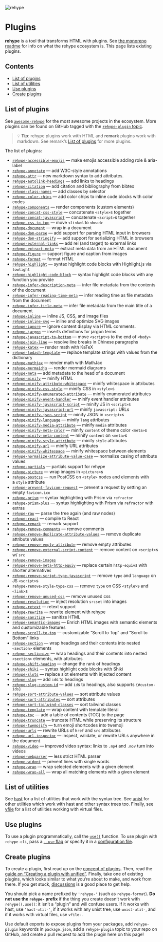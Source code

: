![rehype][logo]

# Plugins

**rehype** is a tool that transforms HTML with plugins.
See [the monorepo readme][rehype] for info on what the rehype ecosystem is.
This page lists existing plugins.

## Contents

*   [List of plugins](#list-of-plugins)
*   [List of utilities](#list-of-utilities)
*   [Use plugins](#use-plugins)
*   [Create plugins](#create-plugins)

## List of plugins

See [`awesome-rehype`][awesome-rehype] for the most awesome projects in the
ecosystem.
More plugins can be found on GitHub tagged with the
[`rehype-plugin` topic][topic].

> 💡 **Tip**: rehype plugins work with HTML and **remark** plugins work with
> markdown.
> See remark’s [List of plugins][remark-plugins] for more plugins.

The list of plugins:

*   [`rehype-accessible-emojis`](https://github.com/GaiAma/Coding4GaiAma/tree/HEAD/packages/rehype-accessible-emojis)
    — make emojis accessible adding role & aria-label
*   [`rehype-annotate`](https://github.com/baldurbjarnason/rehype-annotate)
    — add W3C-style annotations
*   [`rehype-attr`](https://github.com/jaywcjlove/rehype-attr)
    — new markdown syntax to add attributes.
*   [`rehype-autolink-headings`](https://github.com/rehypejs/rehype-autolink-headings)
    — add links to headings
*   [`rehype-citation`](https://github.com/timlrx/rehype-citation)
    — add citation and bibliography from bibtex
*   [`rehype-class-names`](https://github.com/riderjensen/rehype-class-names)
    — add classes by selector
*   [`rehype-color-chips`](https://github.com/shreshthmohan/rehype-color-chips)
    — add color chips to inline code blocks with color codes
*   [`rehype-components`](https://github.com/marekweb/rehype-components)
    — render components (custom elements)
*   [`rehype-concat-css-style`](https://github.com/rehypejs/rehype-minify/tree/main/packages/rehype-concat-css-style)
    — concatenate `<style>`s together
*   [`rehype-concat-javascript`](https://github.com/rehypejs/rehype-minify/tree/main/packages/rehype-concat-javascript)
    — concatenate `<script>`s together
*   [`rehype-css-to-top`](https://github.com/rehypejs/rehype-minify/tree/main/packages/rehype-css-to-top)
    — move `<link>`s to `<head>`
*   [`rehype-document`](https://github.com/rehypejs/rehype-document)
    — wrap in a document
*   [`rehype-dom-parse`](https://github.com/rehypejs/rehype-dom/tree/main/packages/rehype-dom-parse)
    — add support for parsing HTML input in browsers
*   [`rehype-dom-stringify`](https://github.com/rehypejs/rehype-dom/tree/main/packages/rehype-dom-stringify)
    — add support for serializing HTML in browsers
*   [`rehype-external-links`](https://github.com/rehypejs/rehype-external-links)
    — add rel (and target) to external links
*   [`rehype-extract-meta`](https://github.com/gorango/rehype-extract-meta)
    — extract meta data from an HTML document
*   [`rehype-figure`](https://github.com/josestg/rehype-figure)
    — support figure and caption from images
*   [`rehype-format`](https://github.com/rehypejs/rehype-format)
    — format HTML
*   [`rehype-highlight`](https://github.com/rehypejs/rehype-highlight)
    — syntax highlight code blocks with Highlight.js via `lowlight`
*   [`rehype-highlight-code-block`](https://github.com/mapbox/rehype-highlight-code-block)
    — syntax highlight code blocks with any function you provide
*   [`rehype-infer-description-meta`](https://github.com/rehypejs/rehype-infer-description-meta)
    — infer file metadata from the contents of the document
*   [`rehype-infer-reading-time-meta`](https://github.com/rehypejs/rehype-infer-reading-time-meta)
    — infer reading time as file metadata from the document
*   [`rehype-infer-title-meta`](https://github.com/rehypejs/rehype-infer-title-meta)
    — infer file metadata from the main title of a document
*   [`rehype-inline`](https://github.com/marko-knoebl/rehype-inline)
    — inline JS, CSS, and image files
*   [`rehype-inline-svg`](https://github.com/JS-DevTools/rehype-inline-svg)
    — inline and optimize SVG images
*   [`rehype-ignore`](https://github.com/jaywcjlove/rehype-ignore)
    — ignore content display via HTML comments.
*   [`rehype-jargon`](https://github.com/freesewing/freesewing/tree/develop/packages/rehype-jargon)
    — inserts definitions for jargon terms
*   [`rehype-javascript-to-bottom`](https://github.com/rehypejs/rehype-minify/tree/main/packages/rehype-javascript-to-bottom)
    — move `<script>`s to the end of `<body>`
*   [`rehype-join-line`](https://github.com/unix/rehype-join-line)
    — resolve line breaks in Chinese paragraphs
*   [`rehype-katex`](https://github.com/remarkjs/remark-math/tree/main/packages/rehype-katex)
    — render math with KaTeX
*   [`rehype-lodash-template`](https://github.com/viktor-yakubiv/rehype-lodash-template)
    — replace template strings with values from the dictionary
*   [`rehype-mathjax`](https://github.com/remarkjs/remark-math/tree/main/packages/rehype-mathjax)
    — render math with MathJax
*   [`rehype-mermaidjs`](https://github.com/remcohaszing/rehype-mermaidjs)
    — render mermaid diagrams
*   [`rehype-meta`](https://github.com/rehypejs/rehype-meta)
    — add metadata to the head of a document
*   [`rehype-minify`](https://github.com/rehypejs/rehype-minify)
    — minify HTML
*   [`rehype-minify-attribute-whitespace`](https://github.com/rehypejs/rehype-minify/tree/main/packages/rehype-minify-attribute-whitespace)
    — minify whitespace in attributes
*   [`rehype-minify-css-style`](https://github.com/rehypejs/rehype-minify/tree/main/packages/rehype-minify-css-style)
    — minify CSS in `<style>`s
*   [`rehype-minify-enumerated-attribute`](https://github.com/rehypejs/rehype-minify/tree/main/packages/rehype-minify-enumerated-attribute)
    — minify enumerated attributes
*   [`rehype-minify-event-handler`](https://github.com/rehypejs/rehype-minify/tree/main/packages/rehype-minify-event-handler)
    — minify event handler attributes
*   [`rehype-minify-javascript-script`](https://github.com/rehypejs/rehype-minify/tree/main/packages/rehype-minify-javascript-script)
    — minify JS in `<script>`s
*   [`rehype-minify-javascript-url`](https://github.com/rehypejs/rehype-minify/tree/main/packages/rehype-minify-javascript-url)
    — minify `javascript:` URLs
*   [`rehype-minify-json-script`](https://github.com/rehypejs/rehype-minify/tree/main/packages/rehype-minify-json-script)
    — minify JSON in `<script>`s
*   [`rehype-minify-language`](https://github.com/rehypejs/rehype-minify/tree/main/packages/rehype-minify-language)
    —  minify `lang` attributes
*   [`rehype-minify-media-attribute`](https://github.com/rehypejs/rehype-minify/tree/main/packages/rehype-minify-media-attribute)
    — minify `media` attributes
*   [`rehype-minify-meta-color`](https://github.com/rehypejs/rehype-minify/tree/main/packages/rehype-minify-meta-color)
    — minify `content` of theme color `<meta>`s
*   [`rehype-minify-meta-content`](https://github.com/rehypejs/rehype-minify/tree/main/packages/rehype-minify-meta-content)
    — minify `content` on `<meta>`s
*   [`rehype-minify-style-attribute`](https://github.com/rehypejs/rehype-minify/tree/main/packages/rehype-minify-style-attribute)
    — minify `style` attributes
*   [`rehype-minify-url`](https://github.com/rehypejs/rehype-minify/tree/main/packages/rehype-minify-url)
    — minify URL attributes
*   [`rehype-minify-whitespace`](https://github.com/rehypejs/rehype-minify/tree/main/packages/rehype-minify-whitespace)
    — minify whitespace between elements
*   [`rehype-normalize-attribute-value-case`](https://github.com/rehypejs/rehype-minify/tree/main/packages/rehype-normalize-attribute-value-case)
    — normalize casing of attribute values
*   [`rehype-partials`](https://github.com/mrzmmr/rehype-partials)
    — partials support for rehype
*   [`rehype-picture`](https://github.com/rehypejs/rehype-picture)
    — wrap images in `<picture>`s
*   [`rehype-postcss`](https://github.com/viktor-yakubiv/rehype-postcss)
    — run PostCSS on `<style>` nodes and elements with a `style` attribute
*   [`rehype-prevent-favicon-request`](https://github.com/rehypejs/rehype-minify/tree/main/packages/rehype-prevent-favicon-request)
    — prevent a request by setting an empty `favicon.ico`
*   [`rehype-prism`](https://github.com/mapbox/rehype-prism)
    — syntax highlighting with Prism via `refractor`
*   [`rehype-prism-plus`](https://github.com/timlrx/rehype-prism-plus)
    — syntax highlighting with Prism via `refractor` with extras
*   [`rehype-raw`](https://github.com/rehypejs/rehype-raw)
    — parse the tree again (and raw nodes)
*   [`rehype-react`](https://github.com/rehypejs/rehype-react)
    — compile to React
*   [`rehype-remark`](https://github.com/rehypejs/rehype-remark)
    — remark support
*   [`rehype-remove-comments`](https://github.com/rehypejs/rehype-minify/tree/main/packages/rehype-remove-comments)
    — remove comments
*   [`rehype-remove-duplicate-attribute-values`](https://github.com/rehypejs/rehype-minify/tree/main/packages/rehype-remove-duplicate-attribute-values)
    — remove duplicate attribute values
*   [`rehype-remove-empty-attribute`](https://github.com/rehypejs/rehype-minify/tree/main/packages/rehype-remove-empty-attribute)
    — remove empty attributes
*   [`rehype-remove-external-script-content`](https://github.com/rehypejs/rehype-minify/tree/main/packages/rehype-remove-external-script-content)
    — remove content on `<script>`s w/ `src`
*   [`rehype-remove-images`](https://github.com/iloveitaly/rehype-remove-images)
*   [`rehype-remove-meta-http-equiv`](https://github.com/rehypejs/rehype-minify/tree/main/packages/rehype-remove-meta-http-equiv)
    — replace certain `http-equiv`s with shorter alternatives
*   [`rehype-remove-script-type-javascript`](https://github.com/rehypejs/rehype-minify/tree/main/packages/rehype-remove-script-type-javascript)
    — remove `type` and `language` on JS `<script>`s
*   [`rehype-remove-style-type-css`](https://github.com/rehypejs/rehype-minify/tree/main/packages/rehype-remove-style-type-css)
    — remove `type` on CSS `<style>`s and `<link>`s
*   [`rehype-remove-unused-css`](https://github.com/nzt/rehype-remove-unused-css)
    — remove unused css
*   [`rehype-resolution`](https://github.com/michaelnisi/rehype-resolution)
    — inject resolution `srcset` into images
*   [`rehype-retext`](https://github.com/rehypejs/rehype-retext)
    — retext support
*   [`rehype-rewrite`](https://github.com/jaywcjlove/rehype-rewrite)
    — rewrite element with rehype
*   [`rehype-sanitize`](https://github.com/rehypejs/rehype-sanitize)
    — sanitize HTML
*   [`rehype-semantic-images`](https://github.com/benjamincharity/rehype-semantic-images)
    — Enrich HTML images with semantic elements and customizable features
*   [`rehype-scroll-to-top`](https://github.com/benjamincharity/rehype-scroll-to-top)
    — customizable “Scroll to Top” and “Scroll to Bottom” links
*   [`rehype-section`](https://github.com/agentofuser/rehype-section)
    — wrap headings and their contents into nested `<section>` elements
*   [`rehype-sectionize`](https://github.com/hbsnow/rehype-sectionize)
    — wrap headings and their contents into nested `<section>` elements,
    with attributes
*   [`rehype-shift-heading`](https://github.com/rehypejs/rehype-shift-heading)
    — change the rank of headings
*   [`rehype-shiki`](https://github.com/rsclarke/rehype-shiki)
    — syntax highlight code blocks with Shiki
*   [`rehype-slots`](https://github.com/marekweb/rehype-slots)
    — replace slot elements with injected content
*   [`rehype-slug`](https://github.com/rehypejs/rehype-slug)
    — add `id`s to headings
*   [`rehype-slug-custom-id`](https://github.com/unicorn-utterances/rehype-slug-custom-id)
    — add `id`s to headings, also supports `{#custom-ids}`
*   [`rehype-sort-attribute-values`](https://github.com/rehypejs/rehype-minify/tree/main/packages/rehype-sort-attribute-values)
    — sort attribute values
*   [`rehype-sort-attributes`](https://github.com/rehypejs/rehype-minify/tree/main/packages/rehype-sort-attributes)
    — sort attributes
*   [`rehype-sort-tailwind-classes`](https://github.com/bitcrowd/rehype-sort-tailwind-classes)
    — sort tailwind classes
*   [`rehype-template`](https://github.com/nzt/rehype-template)
    — wrap content with template literal
*   [`rehype-toc`](https://github.com/JS-DevTools/rehype-toc)
    — add a table of contents (TOC) to the page
*   [`rehype-truncate`](https://github.com/luk707/rehype-truncate)
    — truncate HTML while preserving its structure
*   [`rehype-twemojify`](https://github.com/cliid/rehype-twemojify)
    — turn emoji shortcodes into twemoji
*   [`rehype-urls`](https://github.com/brechtcs/rehype-urls)
    — rewrite URLs of `href` and `src` attributes
*   [`rehype-url-inspector`](https://github.com/JS-DevTools/rehype-url-inspector)
    — inspect, validate, or rewrite URLs anywhere in the document
*   [`rehype-video`](https://jaywcjlove.github.io/rehype-video)
    — improved video syntax: links to `.mp4` and `.mov` turn into videos
*   [`rehype-webparser`](https://github.com/Prettyhtml/prettyhtml/tree/HEAD/packages/rehype-webparser)
    — less strict HTML parser
*   [`rehype-widont`](https://github.com/radiojhero/rehype-widont)
    — prevent lines with single words
*   [`rehype-wrap`](https://github.com/mrzmmr/rehype-wrap)
    — wrap selected elements with a given element
*   [`rehype-wrap-all`](https://github.com/florentb/rehype-wrap-all)
    — wrap all matching elements with a given element

## List of utilities

See [hast][hast-util] for a list of utilities that work with the syntax tree.
See [unist][unist-util] for other utilities which work with hast and other
syntax trees too.
Finally, see [vfile][vfile-util] for a list of utilities working with virtual
files.

## Use plugins

To use a plugin programmatically, call the [`use()`][unified-use] function.
To use plugin with `rehype-cli`, pass a [`--use` flag][unified-args-use] or
specify it in a [configuration file][config-file-use].

## Create plugins

To create a plugin, first read up on the [concept of plugins][unified-plugins].
Then, read the [guide on “Creating a plugin with unified”][guide].
Finally, take one of existing plugins, which looks similar to what you’re about
to make, and work from there.
If you get stuck, [discussions][] is a good place to get help.

You should pick a name prefixed by `'rehype-'` (such as `rehype-format`).
**Do not use the `rehype-` prefix** if the thing you create doesn’t work with
`rehype().use()`: it isn’t a “plugin” and will confuse users.
If it works with hast, use `'hast-util-'`, if it works with any unist tree, use
`unist-util-`, and if it works with virtual files, use `vfile-`.

Use default exports to expose plugins from your packages, add `rehype-plugin`
keywords in `package.json`, add a `rehype-plugin` topic to your repo on GitHub,
and create a pull request to add the plugin here on this page!

<!--Definitions:-->

[logo]: https://raw.githubusercontent.com/rehypejs/rehype/cb624bd/logo.svg?sanitize=true

[rehype]: https://github.com/rehypejs/rehype

[awesome-rehype]: https://github.com/rehypejs/awesome-rehype

[topic]: https://github.com/topics/rehype-plugin

[hast-util]: https://github.com/syntax-tree/hast#list-of-utilities

[unist-util]: https://github.com/syntax-tree/unist#unist-utilities

[vfile-util]: https://github.com/vfile/vfile#utilities

[unified-use]: https://github.com/unifiedjs/unified#processoruseplugin-options

[unified-args-use]: https://github.com/unifiedjs/unified-args#--use-plugin

[config-file-use]: https://github.com/unifiedjs/unified-engine/blob/main/doc/configure.md#plugins

[unified-plugins]: https://github.com/unifiedjs/unified#plugin

[guide]: https://unifiedjs.com/learn/guide/create-a-plugin/

[discussions]: https://github.com/rehypejs/rehype/discussions

[remark-plugins]: https://github.com/remarkjs/remark/blob/main/doc/plugins.md#list-of-plugins
